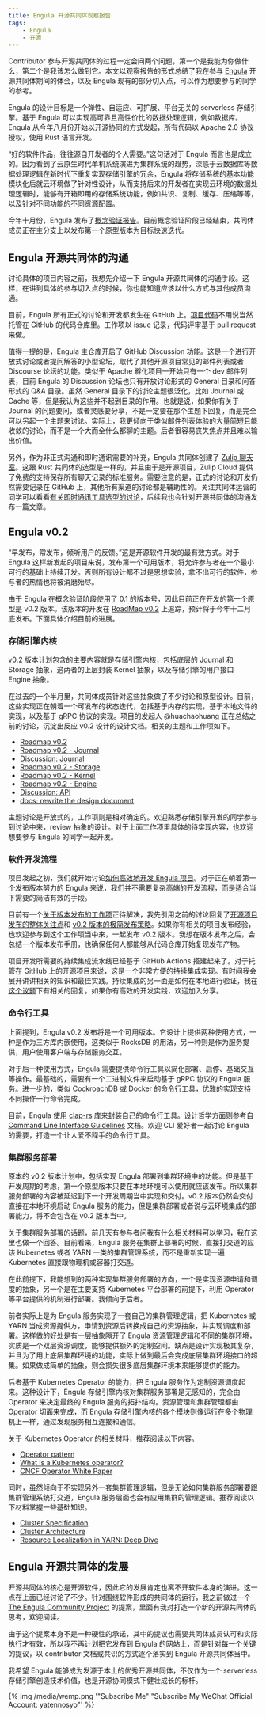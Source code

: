 ```yaml
---
title: Engula 开源共同体观察报告
tags:
    - Engula
    - 开源
---
```


Contributor 参与开源共同体的过程一定会问两个问题，第一个是我能为你做什么，第二个是我该怎么做到它。本文以观察报告的形式总结了我在参与 [Engula](https://engula.io/) 开源共同体期间的体会，以及 Engula 现有的部分切入点，可以作为想要参与的同学的参考。

Engula 的设计目标是一个弹性、自适应、可扩展、平台无关的 serverless 存储引擎。基于 Engula 可以实现高可靠且高性价比的数据处理逻辑，例如数据库。Engula 从今年八月份开始以开源协同的方式发起，所有代码以 Apache 2.0 协议授权，使用 Rust 语言开发。

<!-- more -->

“好的软件作品，往往源自开发者的个人需要。”这句话对于 Engula 而言也是成立的。因为看到了云原生时代单机系统演进为集群系统的趋势，深感于云数据库等数据处理逻辑在新时代下重复实现存储引擎的冗余，Engula 将存储系统的基本功能模块化后就云环境做了针对性设计，从而支持后来的开发者在实现云环境的数据处理逻辑时，能够有开箱即用的存储系统功能，例如共识、复制、缓存、压缩等等，以及针对不同功能的不同资源配置。

今年十月份，Engula 发布了[概念验证报告](https://engula.io/posts/demo-1)。目前概念验证阶段已经结束，共同体成员正在主分支上以发布第一个原型版本为目标快速迭代。

## Engula 开源共同体的沟通

讨论具体的项目内容之前，我想先介绍一下 Engula 开源共同体的沟通手段。这样，在讲到具体的参与切入点的时候，你也能知道应该以什么方式与其他成员沟通。

目前，Engula 所有正式的讨论和开发都发生在 GitHub 上。[项目代码](https://github.com/engula/engula)不用说当然托管在 GitHub 的代码仓库里。工作项以 issue 记录，代码评审基于 pull request 来做。

值得一提的是，Engula 主仓库开启了 GitHub Discussion 功能。这是一个进行开放式讨论或者提问解答的小型论坛，取代了其他开源项目常见的邮件列表或者 Discourse 论坛的功能。类似于 Apache 孵化项目一开始只有一个 dev 邮件列表，目前 Engula 的 Discussion 论坛也只有开放讨论形式的 General 目录和问答形式的 Q&A 目录。虽然 General 目录下的讨论主题很泛化，比如 Journal 或 Cache 等，但是我认为这些并不起到目录的作用。也就是说，如果你有关于 Journal 的问题要问，或者灵感要分享，不是一定要在那个主题下回复，而是完全可以另起一个主题来讨论。实际上，我更倾向于类似邮件列表体验的大量简短且能收敛的讨论，而不是一个大而全什么都聊的主题。后者很容易丧失焦点并且难以输出价值。

另外，作为非正式沟通和即时通讯需要的补充，Engula 共同体创建了 [Zulip 聊天室](https://engula.zulipchat.com/)。这跟 Rust 共同体的选型是一样的，并且由于是开源项目，Zulip Cloud 提供了免费的支持保存所有聊天记录的标准服务。需要注意的是，正式的讨论和开发仍然需要记录在 GitHub 上，其他所有渠道的讨论都是辅助性的。关注共同体运营的同学可以看看[有关即时通讯工具选型的讨论](https://github.com/engula/engula/discussions/141)，后续我也会针对开源共同体的沟通发布一篇文章。

## Engula v0.2

“早发布，常发布，倾听用户的反馈。”这是开源软件开发的最有效方式。对于 Engula 这样新发起的项目来说，发布第一个可用版本，将允许参与者在一个最小可行的基础上持续开发。否则所有设计都不过是思想实验，拿不出可行的软件，参与者的热情也将被消磨殆尽。

由于 Engula 在概念验证阶段使用了 0.1 的版本号，因此目前正在开发的第一个原型是 v0.2 版本。该版本的开发在 [RoadMap v0.2](https://github.com/engula/engula/issues/57) 上追踪，预计将于今年十二月底发布。下面具体介绍目前的进展。

### 存储引擎内核

v0.2 版本计划包含的主要内容就是存储引擎内核，包括底层的 Journal 和 Storage 抽象，这两者的上层封装 Kernel 抽象，以及存储引擎的用户接口 Engine 抽象。

在过去的一个半月里，共同体成员针对这些抽象做了不少讨论和原型设计。目前，这些实现正在朝着一个可发布的状态迭代，包括基于内存的实现，基于本地文件的实现，以及基于 gRPC 协议的实现。项目的发起人 @huachaohuang 正在总结之前的讨论，沉淀出反应 v0.2 设计的设计文档。相关的主题和工作项如下。

* [Roadmap v0.2](https://github.com/engula/engula/issues/57)
* [Roadmap v0.2 - Journal](https://github.com/engula/engula/issues/65)
* [Discussion: Journal](https://github.com/engula/engula/discussions/70)
* [Roadmap v0.2 - Storage](https://github.com/engula/engula/issues/68)
* [Roadmap v0.2 - Kernel](https://github.com/engula/engula/issues/145)
* [Roadmap v0.2 - Engine](https://github.com/engula/engula/issues/73)
* [Discussion: API](https://github.com/engula/engula/discussions/55)
* [docs: rewrite the design document](https://github.com/engula/engula/pull/132)

主题讨论是开放式的，工作项则是相对确定的。欢迎熟悉存储引擎开发的同学参与到讨论中来，review 抽象的设计。对于上面工作项里具体的待实现内容，也欢迎想要参与 Engula 的同学一起开发。

### 软件开发流程

项目发起之初，我们就开始讨论[如何高效地开发 Engula 项目](https://github.com/engula/engula/discussions/32)。对于正在朝着第一个发布版本努力的 Engula 来说，我们并不需要复杂高端的开发流程，而是适合当下需要的简洁有效的手段。

目前有一个[关于版本发布的工作项](https://github.com/engula/engula/issues/144)正待解决，我先引用之前的讨论回复了[开源项目发布的整体关注点](https://github.com/engula/engula/discussions/32#discussioncomment-1561701)和 [v0.2 版本的极简发布策略](https://github.com/engula/engula/discussions/32#discussioncomment-1561991)。如果你有相关的项目发布经验，也欢迎参与到这个工作项当中来，一起发布 v0.2 版本。我想在版本发布之后，会总结一个版本发布手册，也确保任何人都能够从代码仓库开始复现发布产物。

项目开发所需要的持续集成流水线已经基于 GitHub Actions 搭建起来了。对于托管在 GitHub 上的开源项目来说，这是一个非常方便的持续集成实现。有时间我会展开讲讲相关的知识和最佳实践。持续集成的另一面是如何在本地进行验证，我在[这个议题](https://github.com/engula/engula/issues/150)下有相关的回复。如果你有高效的开发实践，欢迎加入分享。

### 命令行工具

上面提到，Engula v0.2 发布将是一个可用版本。它设计上提供两种使用方式，一种是作为三方库内嵌使用，这类似于 RocksDB 的用法，另一种则是作为服务提供，用户使用客户端与存储服务交互。

对于后一种使用方式，Engula 需要提供命令行工具以简化部署、启停、基础交互等操作。最基础的，需要有一个二进制文件来启动基于 gRPC 协议的 Engula 服务。进一步的，类似 CockroachDB 或 Docker 的命令行工具，优雅的实现支持不同操作一行命令完成。

目前，Engula 使用 [clap-rs](https://github.com/clap-rs/clap) 库来封装自己的命令行工具。设计哲学方面则参考自 [Command Line Interface Guidelines](https://clig.dev/) 文档。欢迎 CLI 爱好者一起讨论 Engula 的需要，打造一个让人爱不释手的命令行工具。

### 集群服务部署

原本的 v0.2 版本计划中，包括实现 Engula 部署到集群环境中的功能。但是基于开发周期的考虑，第一个原型版本只要在本地环境可以使用就应该发布。所以集群服务部署的内容被延迟到下一个开发周期当中实现和交付。v0.2 版本仍然会交付直接在本地环境启动 Engula 服务的能力，但是集群部署或者说与云环境集成的部署能力，将不会包含在 v0.2 版本当中。

关于集群服务部署的话题，前几天有参与者问我有什么相关材料可以学习，我在这里也做一个回答。目前看来，Engula 服务在集群上部署的时候，直接打交道的应该 Kubernetes 或者 YARN 一类的集群管理系统，而不是重新实现一遍 Kubernetes 直接跟物理机或容器打交道。

在此前提下，我能想到的两种实现集群服务部署的方向，一个是实现资源申请和调度的抽象，另一个是在主要支持 Kubernetes 平台部署的前提下，利用 Operator 等平台提供的机制进行部署。我倾向于后者。

前者实际上是为 Engula 服务实现了一套自己的集群管理逻辑，把 Kubernetes 或 YARN 当成资源提供方，申请到资源后转换成自己的资源抽象，并实现调度和部署。这样做的好处是有一层抽象隔开了 Engula 资源管理逻辑和不同的集群环境，实质是一个双层资源调度，能够提供额外的定制空间。缺点是设计实现极其复杂，并且为了用上底层集群环境的功能，实际上做到最后会变成底层集群环境接口的超集。如果做成简单的抽象，则会损失很多底层集群环境本来能够提供的能力。

后者基于 Kubernetes Operator 的能力，把 Engula 服务作为定制资源调度起来。这种设计下，Engula 存储引擎内核对集群服务部署是无感知的，完全由 Operator 来决定最终的 Engula 服务的拓扑结构。资源管理和集群管理都由 Operator 切面来完成，而 Engula 存储引擎内核的各个模块则像运行在多个物理机上一样，通过发现服务相互连接和通信。

关于 Kubernetes Operator 的相关材料，推荐阅读以下内容。

* [Operator pattern](https://kubernetes.io/docs/concepts/extend-kubernetes/operator/)
* [What is a Kubernetes operator?](https://www.redhat.com/en/topics/containers/what-is-a-kubernetes-operator)
* [CNCF Operator White Paper](https://github.com/cncf/tag-app-delivery/blob/main/operator-wg/whitepaper/Operator-WhitePaper_v1-0.md)

同时，虽然倾向于不实现另外一套集群管理逻辑，但是无论如何集群服务部署要跟集群管理系统打交道，Engula 服务层面也会有应用集群的管理逻辑。推荐阅读以下材料掌握一些基础知识。

* [Cluster Specification](https://doc.akka.io/docs/akka/current/typed/cluster-concepts.html)
* [Cluster Architecture](https://kubernetes.io/docs/concepts/architecture/)
* [Resource Localization in YARN: Deep Dive](https://blog.cloudera.com/resource-localization-in-yarn-deep-dive/)

## Engula 开源共同体的发展

开源共同体的核心是开源软件，因此它的发展肯定也离不开软件本身的演进。这一点在上面已经讨论了不少。针对围绕软件形成的共同体的运行，我之前做过一个 [The Engula Community Project](https://github.com/tisonkun/engula.github.io/blob/85350e76644a7d28049dfc7cb32e2dad03f84abf/docs/posts/community-project.md) 的提案，里面有我对打造一个新的开源共同体的思考，欢迎阅读。

由于这个提案本身不是一种硬性的承诺，其中的提议也需要共同体成员认可和实际执行才有效，所以我不再计划把它发布到 Engula 的网站上，而是针对每一个关键的提议，以 contributor 文档或共识的方式逐个落实到 Engula 开源共同体当中。

我希望 Engula 能够成为发源于本土的优秀开源共同体，不仅作为一个 serverless 存储引擎创造技术价值，也是开源协同模式下健壮成长的标杆。

{% img /media/wemp.png '"Subscribe Me" "Subscribe My WeChat Official Account: yatennosyo"' %}
